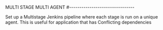 MULTI STAGE MULTI AGENT
#--------------------------------

Set up a Multistage Jenkins pipeline where each stage is run on a unique agent. This is useful for application that has Conflicting dependencies
